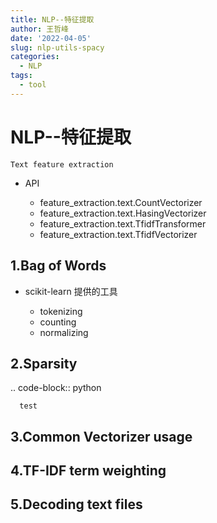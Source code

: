 ```yaml
---
title: NLP--特征提取
author: 王哲峰
date: '2022-04-05'
slug: nlp-utils-spacy
categories:
  - NLP
tags:
  - tool
---
```


NLP--特征提取
===============

    Text feature extraction

   - API

      - feature_extraction.text.CountVectorizer
      - feature_extraction.text.HasingVectorizer
      - feature_extraction.text.TfidfTransformer
      - feature_extraction.text.TfidfVectorizer

1.Bag of Words
-----------------------------

- scikit-learn 提供的工具

   - tokenizing
   - counting
   - normalizing

2.Sparsity
-----------------------------


   .. code-block:: python

      test

3.Common Vectorizer usage
----------------------------


4.TF-IDF term weighting
----------------------------




5.Decoding text files
----------------------------